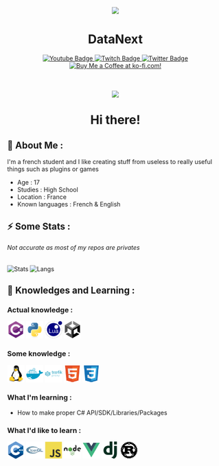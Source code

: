 <div id="header" align="center">
  <img src="https://wsrv.nl/?url=avatars.githubusercontent.com/u/83374556%3Fv=4&w=100&h=100&mask=circle">
  <h1>DataNext</h1>
  <div id="badges 1st-row">
    <a href="https://www.youtube.com/channel/UCp6U8_f-4Fe2YtH-dbyr-Qg">
      <img src="https://img.shields.io/badge/YouTube-red?style=for-the-badge&logo=youtube&logoColor=white" alt="Youtube Badge"/>
    </a>
    <a href="https://www.twitch.tv/datanext">
      <img src="https://img.shields.io/badge/Twitch-a?style=for-the-badge&logo=twitch&logoColor=white&color=6441a5" alt="Twitch Badge"/>
    </a>
    <a href="https://twitter.com/DataNext_">
      <img src="https://img.shields.io/badge/Twitter-a?style=for-the-badge&logo=twitter&logoColor=white&color=1DA1F2" alt="Twitter Badge">
    </a>
  </div>
  <div id="badges 2nd-row">
    <a href='https://ko-fi.com/M4M2VL6WW' target='_blank'>
      <img height='29' style='border:0px;height:29px;' src='https://storage.ko-fi.com/cdn/brandasset/kofi_button_dark.png' border='0' alt='Buy Me a Coffee at ko-fi.com!'/>
    </a>
  </div>
  <h1>
    <img src="https://media.giphy.com/media/hvRJCLFzcasrR4ia7z/giphy.gif" width="30px"/>
    <p>Hi there!</p>
  </h1>
</div>

## 📂 About Me :
I'm a french student and I like creating stuff from useless to really useful things such as plugins or games
  - Age : 17
  - Studies : High School
  - Location : France
  - Known languages : French & English

## ⚡ Some Stats :
###### Not accurate as most of my repos are privates</br>
![Stats](https://github-readme-stats-git-masterrstaa-rickstaa.vercel.app/api?username=DataNext27&theme=tokyonight)
![Langs](https://github-readme-stats.vercel.app/api/top-langs/?username=DataNext27&theme=tokyonight)

## 📖 Knowledges and Learning :
<div id="knowledges-learning">
  <div id="actual-knowledges">
    <h3>Actual knowledge :</h3>
    <img src="https://github.com/devicons/devicon/blob/master/icons/csharp/csharp-original.svg" title="C#" alt="C#" width="40" height="40">
    <img src="https://github.com/devicons/devicon/blob/master/icons/python/python-original.svg" title="Python" alt="Python" width="40" height="40">
    <img src="https://github.com/devicons/devicon/blob/master/icons/lua/lua-original.svg" title="Lua" alt="Lua" width="40" height="40">
    <img src="https://github.com/devicons/devicon/blob/master/icons/unity/unity-original.svg" title="Unity" alt="Unity" width="40" height="40">
  </div>
  <div id="some-knowledges">
    <h3>Some knowledge :</h3>
    <img src="https://github.com/devicons/devicon/blob/master/icons/linux/linux-original.svg" title="Linux" alt="Linux" width="40" height="40">
    <img src="https://github.com/devicons/devicon/blob/master/icons/docker/docker-plain.svg" title="Docker" alt="Docker" width="40" height="40">
    <img src="https://github.com/devicons/devicon/blob/master/icons/traefikproxy/traefikproxy-plain-wordmark.svg" title="traefik" alt="traefik" width="40" height="40">
    <img src="https://github.com/devicons/devicon/blob/master/icons/html5/html5-original.svg" title="HTML5" alt="HTML5" width="40" height="40">
    <img src="https://github.com/devicons/devicon/blob/master/icons/css3/css3-original.svg" title="CSS3" alt="CSS3" width="40" height="40">
  </div>
  <div id="learning">
    <h3>What I'm learning :</h3>
    <ul>
      <li>How to make proper C# API/SDK/Libraries/Packages</li>
    </ul>
  </div>
  <div id="want-to-learn">
    <h3>What I'd like to learn :</h3>
    <img src="https://github.com/devicons/devicon/blob/master/icons/cplusplus/cplusplus-original.svg" title="C++" alt="C++" width="40" height="40">
    <img src="https://github.com/devicons/devicon/blob/master/icons/opengl/opengl-original.svg" title="OpenGL" alt="OpenGL" width="40" height="40">
    <img src="https://github.com/devicons/devicon/blob/master/icons/javascript/javascript-original.svg" title="JS" alt="JS" width="40" height="40">
    <img src="https://github.com/devicons/devicon/blob/master/icons/nodejs/nodejs-original-wordmark.svg" title="nodeJS" alt="nodeJS" width="40" height="40">
    <img src="https://github.com/devicons/devicon/blob/master/icons/vuejs/vuejs-original.svg" title="VueJS" alt="VueJS" width="40" height="40">
    <img src="https://github.com/devicons/devicon/blob/master/icons/django/django-plain.svg" title="Django" alt="Django" width="40" height="40">
    <img src="https://github.com/devicons/devicon/blob/master/icons/rust/rust-original.svg" title="Rust" alt="Rust" width="40" height="40">
  </div>
</div>

<!--
### Hi there 👋

**DataNext27/DataNext27** is a ✨ _special_ ✨ repository because its `README.md` (this file) appears on your GitHub profile.

Here are some ideas to get you started:

- 🔭 I’m currently working on ...
- 🌱 I’m currently learning ...
- 👯 I’m looking to collaborate on ...
- 🤔 I’m looking for help with ...
- 💬 Ask me about ...
- 📫 How to reach me: ...
- 😄 Pronouns: ...
- ⚡ Fun fact: ...
-->
